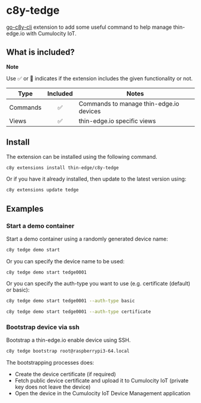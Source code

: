 # c8y-tedge

[go-c8y-cli](https://goc8ycli.netlify.app/) extension to add some useful command to help manage thin-edge.io with Cumulocity IoT.

## What is included?

**Note**

Use ✅ or 🔲 indicates if the extension includes the given functionality or not.


|Type|Included|Notes|
|----|:-:|-----|
|Commands|✅|Commands to manage thin-edge.io devices|
|Views|✅|thin-edge.io specific views|

## Install

The extension can be installed using the following command.

```sh
c8y extensions install thin-edge/c8y-tedge
```

Or if you have it already installed, then update to the latest version using:

```sh
c8y extensions update tedge
```

## Examples

### Start a demo container

Start a demo container using a randomly generated device name:

```sh
c8y tedge demo start
```

Or you can specify the device name to be used:

```
c8y tedge demo start tedge0001
```

Or you can specify the auth-type you want to use (e.g. certificate (default) or basic):

```sh
c8y tedge demo start tedge0001 --auth-type basic

c8y tedge demo start tedge0001 --auth-type certificate
```

### Bootstrap device via ssh

Bootstrap a thin-edge.io enable device using SSH.

```sh
c8y tedge bootstrap root@raspberrypi3-64.local
```

The bootstrapping processes does:

* Create the device certificate (if required)
* Fetch public device certificate and upload it to Cumulocity IoT (private key does not leave the device)
* Open the device in the Cumulocity IoT Device Management application

